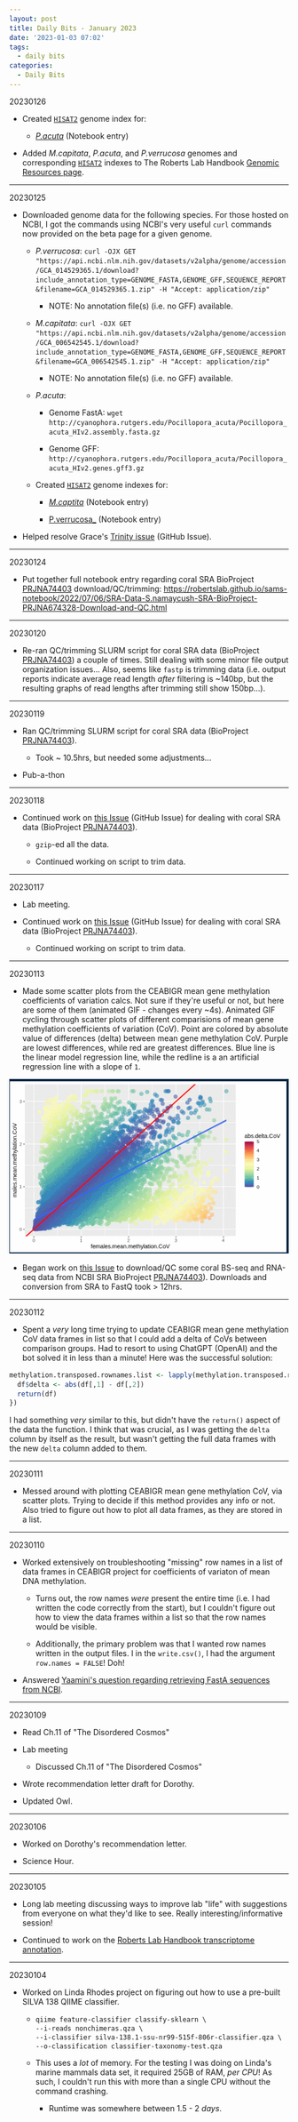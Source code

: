 ```yaml
---
layout: post
title: Daily Bits - January 2023
date: '2023-01-03 07:02'
tags: 
  - daily bits
categories: 
  - Daily Bits
---
```


20230126

- Created [`HISAT2`](https://daehwankimlab.github.io/hisat2/) genome index for:

  - [_P.acuta_](https://robertslab.github.io/sams-notebook/2023/01/26/Genome-Indexing-P.acuta-HIv2-Assembly-with-HiSat2-on-Mox.html) (Notebook entry)

- Added _M.capitata_, _P.acuta_, and _P.verrucosa_ genomes and corresponding [`HISAT2`](https://daehwankimlab.github.io/hisat2/) indexes to The Roberts Lab Handbook [Genomic Resources page](https://robertslab.github.io/resources/Genomic-Resources/).

---

20230125

- Downloaded genome data for the following species. For those hosted on NCBI, I got the commands using NCBI's very useful `curl` commands now provided on the beta page for a given genome.

  - _P.verrucosa_: `curl -OJX GET "https://api.ncbi.nlm.nih.gov/datasets/v2alpha/genome/accession/GCA_014529365.1/download?include_annotation_type=GENOME_FASTA,GENOME_GFF,SEQUENCE_REPORT&filename=GCA_014529365.1.zip" -H "Accept: application/zip"`

    - NOTE: No annotation file(s) (i.e. no GFF) available.

  - _M.capitata_: `curl -OJX GET "https://api.ncbi.nlm.nih.gov/datasets/v2alpha/genome/accession/GCA_006542545.1/download?include_annotation_type=GENOME_FASTA,GENOME_GFF,SEQUENCE_REPORT&filename=GCA_006542545.1.zip" -H "Accept: application/zip"`

    - NOTE: No annotation file(s) (i.e. no GFF) available.

  - _P.acuta_:
  
    - Genome FastA: `wget http://cyanophora.rutgers.edu/Pocillopora_acuta/Pocillopora_acuta_HIv2.assembly.fasta.gz`

    - Genome GFF: `http://cyanophora.rutgers.edu/Pocillopora_acuta/Pocillopora_acuta_HIv2.genes.gff3.gz`

  - Created [`HISAT2`](https://daehwankimlab.github.io/hisat2/) genome indexes for:

    - [_M.captita_](https://robertslab.github.io/sams-notebook/2023/01/25/Genome-Indexing-M.capitata-NCBI-GCA_006542545.1-with-HiSat2-on-Mox.html) (Notebook entry)

    - [P.verrucosa_](https://robertslab.github.io/sams-notebook/2023/01/25/Genome-Indexing-P.verrucosa-NCBI-GCA_014529365.1-with-HiSat2-on-Mox.html) (Notebook entry)

- Helped resolve Grace's [Trinity issue](https://github.com/RobertsLab/resources/issues/1476#issuecomment-1404328510) (GitHub Issue).

---

20230124

- Put together full notebook entry regarding coral SRA BioProject [PRJNA74403](https://www.ncbi.nlm.nih.gov/bioproject/?term=PRJNA744403) download/QC/trimming: https://robertslab.github.io/sams-notebook/2022/07/06/SRA-Data-S.namaycush-SRA-BioProject-PRJNA674328-Download-and-QC.html

---

20230120

- Re-ran QC/trimming SLURM script for coral SRA data (BioProject [PRJNA74403](https://www.ncbi.nlm.nih.gov/bioproject/?term=PRJNA744403)) a couple of times. Still dealing with some minor file output organization issues... Also, seems like `fastp` is trimming data (i.e. output reports indicate average read length _after_ filtering is ~140bp, but the resulting graphs of read lengths after trimming still show 150bp...).

---

20230119

- Ran QC/trimming SLURM script for coral SRA data (BioProject [PRJNA74403](https://www.ncbi.nlm.nih.gov/bioproject/?term=PRJNA744403)).

  - Took ~ 10.5hrs, but needed some adjustments...

- Pub-a-thon

---

20230118

- Continued work on [this Issue](https://github.com/RobertsLab/resources/issues/1569) (GitHub Issue) for dealing with coral SRA data (BioProject [PRJNA74403](https://www.ncbi.nlm.nih.gov/bioproject/?term=PRJNA744403)).

  - `gzip`-ed all the data.

  - Continued working on script to trim data.

---

20230117

- Lab meeting.

- Continued work on [this Issue](https://github.com/RobertsLab/resources/issues/1569) (GitHub Issue) for dealing with coral SRA data (BioProject [PRJNA74403](https://www.ncbi.nlm.nih.gov/bioproject/?term=PRJNA744403)).

  - Continued working on script to trim data.


---

20230113

- Made some scatter plots from the CEABIGR mean gene methylation coefficients of variation calcs. Not sure if they're useful or not, but here are some of them (animated GIF - changes every ~4s). Animated GIF cycling through scatter plots of different comparisions of mean gene methylation coefficients of variation (CoV). Point are colored by absolute value of differences (delta) between mean gene methylation CoV. Purple are lowest differences, while red are greatest differences. Blue line is the linear model regression line, while the redline is a an artificial regression line with a slope of `1`.

![Animated GIF cycling through scatter plots of different comparisions of mean gene methylation coefficients of variation (CoV). Point are colored by absolute value of differences (delta) between mean gene methylation CoV. Purple are lowest differences, while red are greatest differences. Blue line is the linear model regression line, while the redline is a an artificial regression line with a slope of `1`.](https://github.com/RobertsLab/sams-notebook/blob/master/images/screencaps/20230113-ceabigr-scatter_plots-mean_gene_methylation_CoV.gif?raw=true)



- Began work on [this Issue](https://github.com/RobertsLab/resources/issues/1569) to download/QC some coral BS-seq and RNA-seq data from NCBI SRA BioProject [PRJNA74403](https://www.ncbi.nlm.nih.gov/bioproject/?term=PRJNA744403)). Downloads and conversion from SRA to FastQ took > 12hrs.

---

20230112

- Spent a _very_ long time trying to update CEABIGR mean gene methylation CoV data frames in list so that I could add a delta of CoVs between comparison groups. Had to resort to using ChatGPT (OpenAI) and the bot solved it in less than a minute! Here was the successful solution:

```r
methylation.transposed.rownames.list <- lapply(methylation.transposed.rownames.list, function(df) {
  df$delta <- abs(df[,1] - df[,2])
  return(df)
})
```

I had something _very_ similar to this, but didn't have the `return()` aspect of the data the function. I think that was crucial, as I was getting the `delta` column by itself as the result, but wasn't getting the full data frames with the new `delta` column added to them.

---

20230111

- Messed around with plotting CEABIGR mean gene methylation CoV, via scatter plots. Trying to decide if this method provides any info or not. Also tried to figure out how to plot all data frames, as they are stored in a list.

---

20230110

- Worked extensively on troubleshooting "missing" row names in a list of data frames in CEABIGR project for coefficients of variaton of mean DNA methylation.

  - Turns out, the row names _were_ present the entire time (i.e. I had written the code correctly from the start), but I couldn't figure out how to view the data frames within a list so that the row names would be visible.

  - Additionally, the primary problem was that I wanted row names written in the output files. I in the `write.csv()`, I had the argument `row.names = FALSE`! Doh!

- Answered [Yaamini's question regarding retrieving FastA sequences from NCBI](https://github.com/RobertsLab/resources/discussions/1565).

---

20230109

- Read Ch.11 of "The Disordered Cosmos"

- Lab meeting

  - Discussed Ch.11 of "The Disordered Cosmos"

- Wrote recommendation letter draft for Dorothy.

- Updated Owl.

---

20230106

- Worked on Dorothy's recommendation letter.

- Science Hour.

---

20230105

- Long lab meeting discussing ways to improve lab "life" with suggestions from everyone on what they'd like to see. Really interesting/informative session!

- Continued to work on the [Roberts Lab Handbook transcriptome annotation](https://robertslab.github.io/resources/bio-Annotation/#transcriptome-trinity).

---

20230104

- Worked on Linda Rhodes project on figuring out how to use a pre-built SILVA 138 QIIME classifier.

  - ```
    qiime feature-classifier classify-sklearn \
    --i-reads nonchimeras.qza \
    --i-classifier silva-138.1-ssu-nr99-515f-806r-classifier.qza \
    --o-classification classifier-taxonomy-test.qza
    ```

  - This uses a _lot_ of memory. For the testing I was doing on Linda's marine mammals data set, it required 25GB of RAM, _per CPU_! As such, I couldn't run this with more than a single CPU without the command crashing.

    - Runtime was somewhere between 1.5 - 2 _days_.